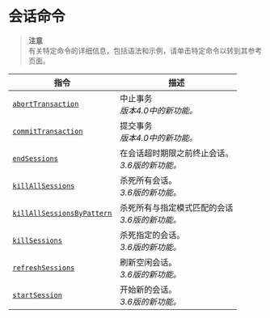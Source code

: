 # [ ](#)会话命令

[]()

> **注意**<br />
> 有关特定命令的详细信息，包括语法和示例，请单击特定命令以转到其参考页面。

| 指令                           | 描述                                                |
| ------------------------------ | --------------------------------------------------- |
| [`abortTransaction`]()         | 中止事务<br />*版本4.0中的新功能。*                 |
| [`commitTransaction`]()        | 提交事务<br />*版本4.0中的新功能。*                 |
| [`endSessions`]()              | 在会话超时期限之前终止会话。<br />*3.6版的新功能。* |
| [`killAllSessions`]()          | 杀死所有会话。<br />*3.6版的新功能。*               |
| [`killAllSessionsByPattern`]() | 杀死所有与指定模式匹配的会话<br />*3.6版的新功能。* |
| [`killSessions`]()             | 杀死指定的会话。<br />*3.6版的新功能。*             |
| [`refreshSessions`]()          | 刷新空闲会话。<br />*3.6版的新功能。*               |
| [`startSession`]()             | 开始新的会话。<br />*3.6版的新功能。*               |